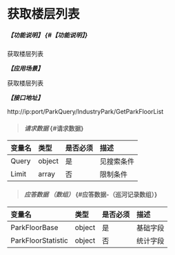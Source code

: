 # 获取楼层列表

##### _【功能说明】_ {#【功能说明】}

获取楼层列表

_**【应用场景】**_

获取楼层列表

_**【接口地址】**_

http://ip:port/ParkQuery/IndustryPark/GetParkFloorList


> #### _请求数据_ {#请求数据}

| 变量名 | 类型 | 是否必须 | 描述 |
| :--- | :--- | :--- | :--- |
| Query | object | 是 | 见搜索条件 |
| Limit | array | 否 | 限制条件 |

> #### _应答数据 （数组）_ {#应答数据-（巡河记录数组）}

| 变量名 | 类型 | 是否必须 | 描述 |
| :--- | :--- | :--- | :--- |
| ParkFloorBase | object | 是 | 基础字段 |
| ParkFloorStatistic | object | 否 | 统计字段 |



